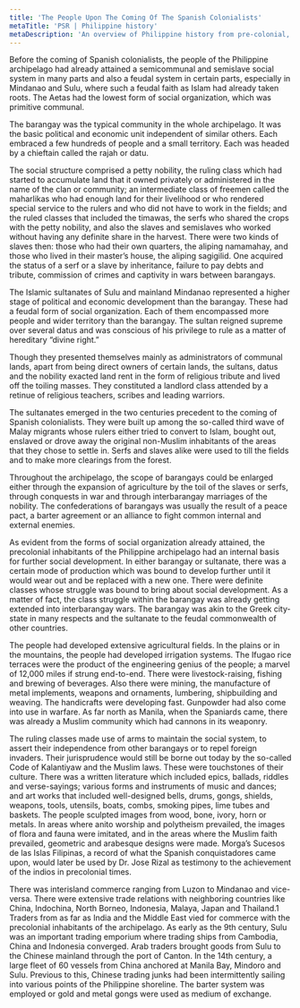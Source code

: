 ```yaml
---
title: 'The People Upon The Coming Of The Spanish Colonialists'
metaTitle: 'PSR | Philippine history'
metaDescription: 'An overview of Philippine history from pre-colonial, through Spanish and US colonialism, and now into modern US neo-colonialism.'
---
```


Before the coming of Spanish colonialists, the people of the Philippine archipelago had already attained a semicommunal and semislave social system in many parts and also a feudal system in certain parts, especially in Mindanao and Sulu, where such a feudal faith as Islam had already taken roots. The Aetas had the lowest form of social organization, which was primitive communal.

The barangay was the typical community in the whole archipelago. It was the basic political and economic unit independent of similar others. Each embraced a few hundreds of people and a small territory. Each was headed by a chieftain called the rajah or datu.

The social structure comprised a petty nobility, the ruling class which had started to accumulate land that it owned privately or administered in the name of the clan or community; an intermediate class of freemen called the maharlikas who had enough land for their livelihood or who rendered special service to the rulers and who did not have to work in the fields; and the ruled classes that included the timawas, the serfs who shared the crops with the petty nobility, and also the slaves and semislaves who worked without having any definite share in the harvest. There were two kinds of slaves then: those who had their own quarters, the aliping namamahay, and those who lived in their master’s house, the aliping sagigilid. One acquired the status of a serf or a slave by inheritance, failure to pay debts and tribute, commission of crimes and captivity in wars between barangays.

The Islamic sultanates of Sulu and mainland Mindanao represented a higher stage of political and economic development than the barangay. These had a feudal form of social organization. Each of them encompassed more people and wider territory than the barangay. The sultan reigned supreme over several datus and was conscious of his privilege to rule as a matter of hereditary “divine right.”

Though they presented themselves mainly as administrators of communal lands, apart from being direct owners of certain lands, the sultans, datus and the nobility exacted land rent in the form of religious tribute and lived off the toiling masses. They constituted a landlord class attended by a retinue of religious teachers, scribes and leading warriors.

The sultanates emerged in the two centuries precedent to the coming of Spanish colonialists. They were built up among the so-called third wave of Malay migrants whose rulers either tried to convert to Islam, bought out, enslaved or drove away the original non-Muslim inhabitants of the areas that they chose to settle in. Serfs and slaves alike were used to till the fields and to make more clearings from the forest.

Throughout the archipelago, the scope of barangays could be enlarged either through the expansion of agriculture by the toil of the slaves or serfs, through conquests in war and through interbarangay marriages of the nobility. The confederations of barangays was usually the result of a peace pact, a barter agreement or an alliance to fight common internal and external enemies.

As evident from the forms of social organization already attained, the precolonial inhabitants of the Philippine archipelago had an internal basis for further social development. In either barangay or sultanate, there was a certain mode of production which was bound to develop further until it would wear out and be replaced with a new one. There were definite classes whose struggle was bound to bring about social development. As a matter of fact, the class struggle within the barangay was already getting extended into interbarangay wars. The barangay was akin to the Greek city-state in many respects and the sultanate to the feudal commonwealth of other countries.

The people had developed extensive agricultural fields. In the plains or in the mountains, the people had developed irrigation systems. The Ifugao rice terraces were the product of the engineering genius of the people; a marvel of 12,000 miles if strung end-to-end. There were livestock-raising, fishing and brewing of beverages. Also there were mining, the manufacture of metal implements, weapons and ornaments, lumbering, shipbuilding and weaving. The handicrafts were developing fast. Gunpowder had also come into use in warfare. As far north as Manila, when the Spaniards came, there was already a Muslim community which had cannons in its weaponry.

The ruling classes made use of arms to maintain the social system, to assert their independence from other barangays or to repel foreign invaders. Their jurisprudence would still be borne out today by the so-called Code of Kalantiyaw and the Muslim laws. These were touchstones of their culture. There was a written literature which included epics, ballads, riddles and verse-sayings; various forms and instruments of music and dances; and art works that included well-designed bells, drums, gongs, shields, weapons, tools, utensils, boats, combs, smoking pipes, lime tubes and baskets. The people sculpted images from wood, bone, ivory, horn or metals. In areas where anito worship and polytheism prevailed, the images of flora and fauna were imitated, and in the areas where the Muslim faith prevailed, geometric and arabesque designs were made. Morga’s Sucesos de las Islas Filipinas, a record of what the Spanish conquistadores came upon, would later be used by Dr. Jose Rizal as testimony to the achievement of the indios in precolonial times.

There was interisland commerce ranging from Luzon to Mindanao and vice-versa. There were extensive trade relations with neighboring countries like China, Indochina, North Borneo, Indonesia, Malaya, Japan and Thailand.1 Traders from as far as India and the Middle East vied for commerce with the precolonial inhabitants of the archipelago. As early as the 9th century, Sulu was an important trading emporium where trading ships from Cambodia, China and Indonesia converged. Arab traders brought goods from Sulu to the Chinese mainland through the port of Canton. In the 14th century, a large fleet of 60 vessels from China anchored at Manila Bay, Mindoro and Sulu. Previous to this, Chinese trading junks had been intermittently sailing into various points of the Philippine shoreline. The barter system was employed or gold and metal gongs were used as medium of exchange.
